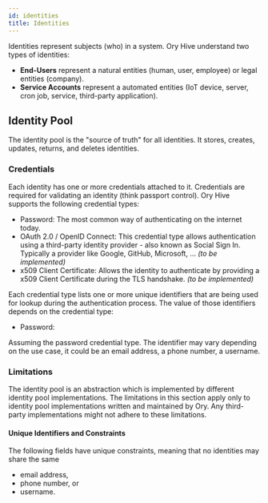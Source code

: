 ```yaml
---
id: identities
title: Identities
---
```


Identities represent subjects (who) in a system. Ory Hive understand two types of identities:

- **End-Users** represent a natural entities (human, user, employee) or legal entities (company).
- **Service Accounts** represent a automated entities (IoT device, server, cron job, service, third-party application).

## Identity Pool

The identity pool is the "source of truth" for all identities. It stores, creates, updates, returns, and deletes
identities.

### Credentials

Each identity has one or more credentials attached to it. Credentials are required for validating an identity (think
passport control). Ory Hive supports the following credential types:

- Password: The most common way of authenticating on the internet today.
- OAuth 2.0 / OpenID Connect: This credential type allows authentication using a third-party identity provider - also
known as Social Sign In. Typically a provider like Google, GitHub, Microsoft, ... *(to be implemented)*
- x509 Client Certificate: Allows the identity to authenticate by providing a x509 Client Certificate during the TLS
handshake. *(to be implemented)*

Each credential type lists one or more unique identifiers that are being used for lookup during the authentication process.
The value of those identifiers depends on the credential type:

- Password:

Assuming the password credential type. The identifier may vary depending on the use case, it could be an email address,
a phone number, a username.



### Limitations

The identity pool is an abstraction which is implemented by different identity pool implementations. The limitations
in this section apply only to identity pool implementations written and maintained by Ory. Any third-party implementations
might not adhere to these limitations.

#### Unique Identifiers and Constraints

The following fields have unique constraints, meaning that no identities may share the same

- email address,
- phone number, or
- username.
